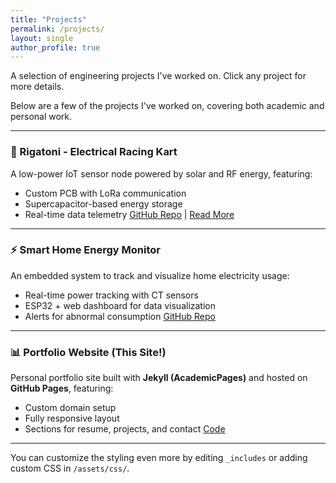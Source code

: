 ```yaml
---
title: "Projects"
permalink: /projects/
layout: single
author_profile: true
---
```


A selection of engineering projects I've worked on. Click any project for more details.

Below are a few of the projects I've worked on, covering both academic and personal work.

---

### 🚀 Rigatoni - Electrical Racing Kart
A low-power IoT sensor node powered by solar and RF energy, featuring:
- Custom PCB with LoRa communication
- Supercapacitor-based energy storage
- Real-time data telemetry
[GitHub Repo](https://github.com/yourusername/project1) | [Read More](#)

---

### ⚡ Smart Home Energy Monitor
An embedded system to track and visualize home electricity usage:
- Real-time power tracking with CT sensors
- ESP32 + web dashboard for data visualization
- Alerts for abnormal consumption
[GitHub Repo](https://github.com/yourusername/project2)

---

### 📊 Portfolio Website (This Site!)
Personal portfolio site built with **Jekyll (AcademicPages)** and hosted on **GitHub Pages**, featuring:
- Custom domain setup
- Fully responsive layout
- Sections for resume, projects, and contact
[Code](https://github.com/yourusername/personal-portfolio)

---

You can customize the styling even more by editing `_includes` or adding custom CSS in `/assets/css/`.
